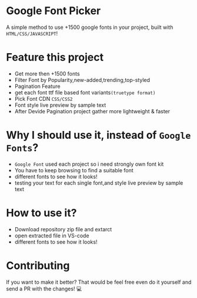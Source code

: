 # Google Font Picker
A simple method to use +1500 google fonts in your project, built with <code>HTML/CSS/JAVASCRIPT</code>!
# Feature this project
<ul>
<li>Get more then +1500 fonts</i>
<li>Filter Font by Popularity,new-added,trending,top-styled</i>
<li>Pagination Feature</i>
<li>get each font ttf file based font variants<code>(truetype format)</code></i>
<li>Pick Font CDN <code>CSS/CSS2</code></i>
<li>Font style live preview by sample text</i>
<li>After Devide Pagination project gather more lightweight & faster</i>
</ul>

# Why I should use it, instead of <code>Google Fonts</code>?
<ul>
 <li><code>Google Font</code> used each project so i need strongly own font kit</i>
<li>You have to keep browsing to find a suitable font</i>
<li>different fonts to see how it looks!</i>
<li>testing your text for each single font,and style live preview by sample text</i>
</ul>

# How to use it?
<ul>
 <li>Download repository zip file and extarct</i>
<li>open extracted file in VS-code</i>
<li>different fonts to see how it looks!</i>
</ul>

# Contributing
If you want to make it better? That would be feel free even do it yourself and send a PR with the changes! 💻
